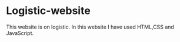 # Logistic-website
This website is on logistic. In this website I have used HTML,CSS and JavaScript.
